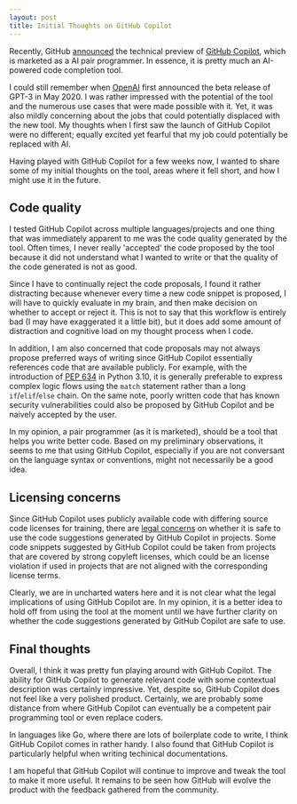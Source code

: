 ```yaml
---
layout: post
title: Initial Thoughts on GitHub Copilot
---
```


Recently, GitHub [announced](https://github.blog/2021-06-29-introducing-github-copilot-ai-pair-programmer/) the technical preview of [GitHub Copilot](https://copilot.github.com), which is marketed as a AI pair programmer. In essence, it is pretty much an AI-powered code completion tool.

I could still remember when [OpenAI](https://openai.com) first announced the beta release of GPT-3 in May 2020. I was rather impressed with the potential of the tool and the numerous use cases that were made possible with it. Yet, it was also mildly concerning about the jobs that could potentially displaced with the new tool. My thoughts when I first saw the launch of GitHub Copilot were no different; equally excited yet fearful that my job could potentially be replaced with AI.

Having played with GitHub Copilot for a few weeks now, I wanted to share some of my initial thoughts on the tool, areas where it fell short, and how I might use it in the future.

## Code quality

I tested GitHub Copilot across multiple languages/projects and one thing that was immediately apparent to me was the code quality generated by the tool. Often times, I never really 'accepted' the code proposed by the tool because it did not understand what I wanted to write or that the quality of the code generated is not as good.

Since I have to continually reject the code proposals, I found it rather distracting because whenever every time a new code snippet is proposed, I will have to quickly evaluate in my brain, and then make decision on whether to accept or reject it. This is not to say that this workflow is entirely bad (I may have exaggerated it a little bit), but it does add some amount of distraction and cognitive load on my thought process when I code.

In addition, I am also concerned that code proposals may not always propose preferred ways of writing since GitHub Copilot essentially references code that are available publicly. For example, with the introduction of [PEP 634](https://www.python.org/dev/peps/pep-0634/) in Python 3.10, it is generally preferable to express complex logic flows using the `match` statement rather than a long `if`/`elif`/`else` chain. On the same note, poorly written code that has known security vulnerabilities could also be proposed by GitHub Copilot and be naively accepted by the user.

In my opinion, a pair programmer (as it is marketed), should be a tool that helps you write better code. Based on my preliminary observations, it seems to me that using GitHub Copilot, especially if you are not conversant on the language syntax or conventions, might not necessarily be a good idea.

## Licensing concerns

Since GitHub Copilot uses publicly available code with differing source code licenses for training, there are [legal concerns](https://fossa.com/blog/analyzing-legal-implications-github-copilot/) on whether it is safe to use the code suggestions generated by GitHub Copilot in projects. Some code snippets suggested by GitHub Copilot could be taken from projects that are covered by strong copyleft licenses, which could be an license violation if used in projects that are not aligned with the corresponding license terms.

Clearly, we are in uncharted waters here and it is not clear what the legal implications of using GitHub Copilot are. In my opinion, it is a better idea to hold off from using the tool at the moment until we have further clarity on whether the code suggestions generated by GitHub Copilot are safe to use.

## Final thoughts

Overall, I think it was pretty fun playing around with GitHub Copilot. The ability for GitHub Copilot to generate relevant code with some contextual description was certainly impressive. Yet, despite so, GitHub Copilot does not feel like a very polished product. Certainly, we are probably some distance from where GitHub Copilot can eventually be a competent pair programming tool or even replace coders.

In languages like Go, where there are lots of boilerplate code to write, I think GitHub Copilot comes in rather handy. I also found that GitHub Copilot is particularly helpful when writing techinical documentations.

I am hopeful that GitHub Copilot will continue to improve and tweak the tool to make it more useful. It remains to be seen how GitHub will evolve the product with the feedback gathered from the community.
